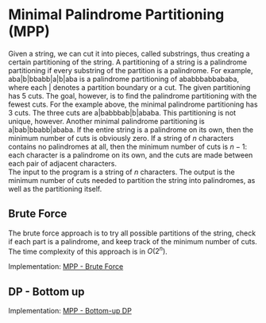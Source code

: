 # Minimal Palindrome Partitioning (MPP)

Given a string, we can cut it into pieces, called substrings, thus creating a certain partitioning of the string. A partitioning of a string is a palindrome partitioning if every substring of the partition is a palindrome. For example, aba|b|bbabb|a|b|aba is a palindrome partitioning of ababbbabbababa, where each | denotes a partition boundary or a cut. The given partitioning has 5 cuts. The goal, however, is to find the palindrome partitioning with the fewest cuts. For the example above, the minimal palindrome partitioning has 3 cuts. The three cuts are a|babbbab|b|ababa. This partitioning is not unique, however. Another minimal palindrome partitioning is a|bab|bbabb|ababa.
If the entire string is a palindrome on its own, then the minimum number of cuts is obviously zero. If a string of $n$ characters contains no palindromes at all, then the minimum number of cuts is $n-1$: each character is a palindrome on its own, and the cuts are made between each pair of adjacent characters.  
The input to the program is a string of $n$ characters. The output is the minimum number of cuts needed to partition the string into palindromes, as well as the partitioning itself.  
  
## Brute Force

The brute force approach is to try all possible partitions of the string, check if each part is a palindrome, and keep track of the minimum number of cuts. The time complexity of this approach is in $O(2^n)$.  

Implementation: [MPP - Brute Force](https://github.com/pl3onasm/Algorithms/blob/main/algorithms/dynamic-programming/min-pal-part/mpp-1.c)

## DP - Bottom up

Implementation: [MPP - Bottom-up DP](https://github.com/pl3onasm/Algorithms/blob/main/algorithms/dynamic-programming/min-pal-part/mpp-2.c)
